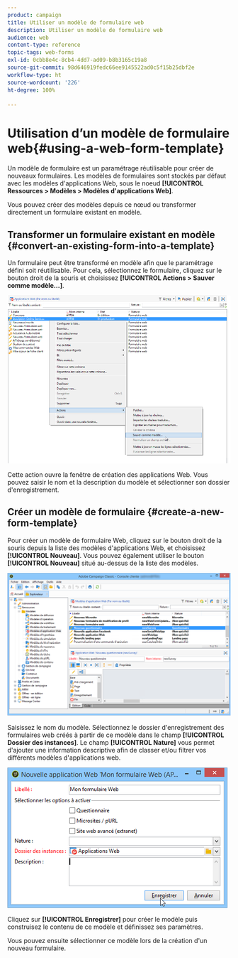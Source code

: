 ```yaml
---
product: campaign
title: Utiliser un modèle de formulaire web
description: Utiliser un modèle de formulaire web
audience: web
content-type: reference
topic-tags: web-forms
exl-id: 0cbb8e4c-8cb4-4dd7-ad09-b8b3165c19a8
source-git-commit: 98d646919fedc66ee9145522ad0c5f15b25dbf2e
workflow-type: ht
source-wordcount: '226'
ht-degree: 100%

---
```


# Utilisation d’un modèle de formulaire web{#using-a-web-form-template}

Un modèle de formulaire est un paramétrage réutilisable pour créer de nouveaux formulaires. Les modèles de formulaires sont stockés par défaut avec les modèles d&#39;applications Web, sous le noeud **[!UICONTROL Ressources > Modèles > Modèles d&#39;applications Web]**.

Vous pouvez créer des modèles depuis ce nœud ou transformer directement un formulaire existant en modèle.

## Transformer un formulaire existant en modèle {#convert-an-existing-form-into-a-template}

Un formulaire peut être transformé en modèle afin que le paramétrage défini soit réutilisable. Pour cela, sélectionnez le formulaire, cliquez sur le bouton droit de la souris et choisissez **[!UICONTROL Actions > Sauver comme modèle...]**.

![](assets/s_ncs_admin_survey_saveastemplate.png)

Cette action ouvre la fenêtre de création des applications Web. Vous pouvez saisir le nom et la description du modèle et sélectionner son dossier d&#39;enregistrement.

## Créer un modèle de formulaire {#create-a-new-form-template}

Pour créer un modèle de formulaire Web, cliquez sur le bouton droit de la souris depuis la liste des modèles d&#39;applications Web, et choisissez **[!UICONTROL Nouveau]**. Vous pouvez également utiliser le bouton **[!UICONTROL Nouveau]** situé au-dessus de la liste des modèles.

![](assets/s_ncs_admin_survey_createtemplate.png)

Saisissez le nom du modèle. Sélectionnez le dossier d&#39;enregistrement des formulaires web créés à partir de ce modèle dans le champ **[!UICONTROL Dossier des instances]**. Le champ **[!UICONTROL Nature]** vous permet d&#39;ajouter une information descriptive afin de classer et/ou filtrer vos différents modèles d&#39;applications web.

![](assets/s_ncs_admin_survey_createtemplate_details.png)

Cliquez sur **[!UICONTROL Enregistrer]** pour créer le modèle puis construisez le contenu de ce modèle et définissez ses paramètres.

Vous pouvez ensuite sélectionner ce modèle lors de la création d&#39;un nouveau formulaire.
